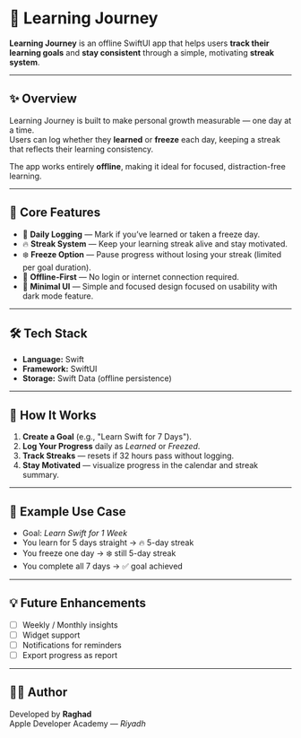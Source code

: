 # 📘 Learning Journey

**Learning Journey** is an offline SwiftUI app that helps users **track their learning goals** and **stay consistent** through a simple, motivating **streak system**.

---

## ✨ Overview

Learning Journey is built to make personal growth measurable — one day at a time.  
Users can log whether they **learned** or **freeze** each day, keeping a streak that reflects their learning consistency.

The app works entirely **offline**, making it ideal for focused, distraction-free learning.

---

## 🧠 Core Features

- 📅 **Daily Logging** — Mark if you’ve learned or taken a freeze day.  
- 🔥 **Streak System** — Keep your learning streak alive and stay motivated.  
- ❄️ **Freeze Option** — Pause progress without losing your streak (limited per goal duration).  
- 🌙 **Offline-First** — No login or internet connection required.  
- 🎨 **Minimal UI** — Simple and focused design focused on usability with dark mode feature.

---

## 🛠️ Tech Stack

- **Language:** Swift  
- **Framework:** SwiftUI  
- **Storage:** Swift Data (offline persistence)  

---

## 🚀 How It Works

1. **Create a Goal** (e.g., "Learn Swift for 7 Days").  
2. **Log Your Progress** daily as *Learned* or *Freezed*.  
3. **Track Streaks** — resets if 32 hours pass without logging.  
4. **Stay Motivated** — visualize progress in the calendar and streak summary.

---

## 🧩 Example Use Case

- Goal: *Learn Swift for 1 Week*  
- You learn for 5 days straight → 🔥 5-day streak  
- You freeze one day → ❄️ still 5-day streak  
- You complete all 7 days → ✅ goal achieved 

---

## 💡 Future Enhancements

- [ ] Weekly / Monthly insights   
- [ ] Widget support  
- [ ] Notifications for reminders  
- [ ] Export progress as report  

---

## 🧑‍💻 Author

Developed by **Raghad**  
Apple Developer Academy — *Riyadh*  
